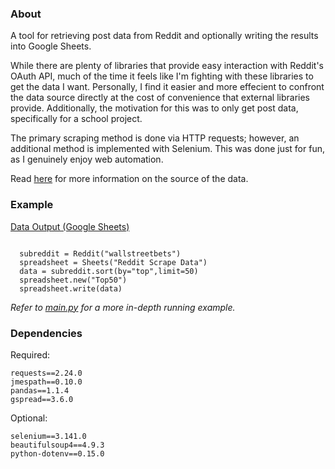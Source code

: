 ### About
A tool for retrieving post data from Reddit and optionally writing the results into Google Sheets.

While there are plenty of libraries that provide easy interaction with Reddit's OAuth API, much of the time it feels like I'm fighting with these libraries to get the data I want. Personally, I find it easier and more effecient to confront the data source directly at the cost of convenience that external libraries provide. Additionally, the motivation for this was to only get post data, specifically for a school project. 

The primary scraping method is done via HTTP requests; however, an additional method is implemented with Selenium. This was done just for fun, as I genuinely enjoy web automation. 

Read [here](https://www.reddit.com/dev/api) for more information on the source of the data.

### Example
[Data Output (Google Sheets)](https://docs.google.com/spreadsheets/d/e/2PACX-1vQ80MZ_M92oxBQKX_lAlYrpKkQ2BcXYHlFyTK3zpnrABmzjEFjhwqOZdo30y9XTn7z34edWiCg-7LGn/pubhtml)

```python3

  subreddit = Reddit("wallstreetbets")        
  spreadsheet = Sheets("Reddit Scrape Data")
  data = subreddit.sort(by="top",limit=50)
  spreadsheet.new("Top50")
  spreadsheet.write(data)
```
*Refer to [main.py](https://github.com/akbar-amin/RedditPostData/blob/main/main.py) for a more in-depth running example.*

### Dependencies

Required:
```text
requests==2.24.0
jmespath==0.10.0
pandas==1.1.4
gspread==3.6.0
```

Optional:
```text
selenium==3.141.0
beautifulsoup4==4.9.3
python-dotenv==0.15.0
```
